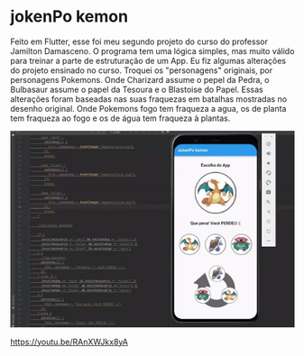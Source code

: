 # jokenPo kemon

Feito em Flutter, esse foi meu segundo projeto do curso do professor Jamilton Damasceno. 
O programa tem uma lógica simples, mas muito válido para treinar a parte de estruturação de um App.
Eu fiz algumas alterações do projeto ensinado no curso. Troquei os "personagens" originais, por personagens Pokemons.
Onde Charizard assume o pepel da Pedra, o Bulbasaur assume o papel da Tesoura e o Blastoise do Papel. Essas alterações 
foram baseadas nas suas fraquezas em batalhas mostradas no desenho original. Onde Pokemons fogo tem fraqueza a agua, os 
de planta tem fraqueza ao fogo e os de água tem fraqueza à plantas.

![Gif do App](https://github.com/MelloWill36/jokenpo_kemon/blob/main/JokenPokemon.gif)

https://youtu.be/RAnXWJkx8yA
